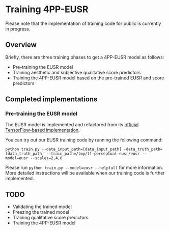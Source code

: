 # Training 4PP-EUSR
Please note that the implementation of training code for public is currently in progress.


## Overview
Briefly, there are three training phases to get a 4PP-EUSR model as follows:
- Pre-training the EUSR model
- Training aesthetic and subjective qualitative score predictors
- Training the 4PP-EUSR model based on the pre-trained EUSR and score predictors


## Completed implementations

### Pre-training the EUSR model
The EUSR model is implemented and refactored from its [official TensorFlow-based implementation](https://github.com/junhyukk/EUSR-Tensorflow).

You can try out our EUSR training code by running the following command:
```
python train.py --data_input_path=[data_input_path] -data_truth_path=[data_truth_path] --train_path=/tmp/tf-perceptual-eusr/eusr --model=eusr --scales=2,4,8
```
Please run `python train.py --model=eusr --helpfull` for more information.
More detailed instructions will be available when our training code is further implemented.


## TODO
- Validating the trained model
- Freezing the trained model
- Training qualitative score predictors
- Training the 4PP-EUSR model
